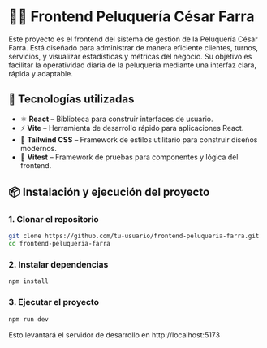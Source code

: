 # 💇‍♂️ Frontend Peluquería César Farra

Este proyecto es el frontend del sistema de gestión de la Peluquería César Farra. Está diseñado para administrar de manera eficiente clientes, turnos, servicios, y visualizar estadísticas y métricas del negocio. Su objetivo es facilitar la operatividad diaria de la peluquería mediante una interfaz clara, rápida y adaptable.

## 🚀 Tecnologías utilizadas

- ⚛️ **React** – Biblioteca para construir interfaces de usuario.
- ⚡ **Vite** – Herramienta de desarrollo rápido para aplicaciones React.
- 🎨 **Tailwind CSS** – Framework de estilos utilitario para construir diseños modernos.
- 🧪 **Vitest** – Framework de pruebas para componentes y lógica del frontend.

## 📦 Instalación y ejecución del proyecto

### 1. Clonar el repositorio

```bash
git clone https://github.com/tu-usuario/frontend-peluqueria-farra.git
cd frontend-peluqueria-farra
```
### 2. Instalar dependencias
```bash
npm install

```
### 3. Ejecutar el proyecto
```bash
npm run dev

```
Esto levantará el servidor de desarrollo en http://localhost:5173
